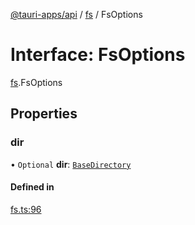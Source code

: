 [@tauri-apps/api](../index.md) / [fs](../modules/fs.md) / FsOptions

# Interface: FsOptions

[fs](../modules/fs.md).FsOptions

## Properties

### dir

• `Optional` **dir**: [`BaseDirectory`](../enums/fs.BaseDirectory.md)

#### Defined in

[fs.ts:96](https://github.com/tauri-apps/tauri/blob/d24045e/tooling/api/src/fs.ts#L96)
